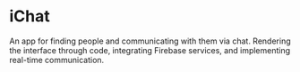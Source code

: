 # iChat
An app for finding people and communicating with them via chat. Rendering the interface through code, integrating Firebase services, and implementing real-time communication.
